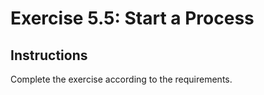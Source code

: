 # Exercise 5.5: Start a Process

## Instructions

Complete the exercise according to the requirements.
